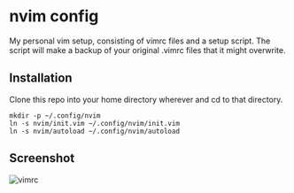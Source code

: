 nvim config
=====

My personal vim setup, consisting of vimrc files and a setup script.
The script will make a backup of your original .vimrc files that it might overwrite.

Installation
-----
Clone this repo into your home directory wherever and cd to that directory.
```
mkdir -p ~/.config/nvim
ln -s nvim/init.vim ~/.config/nvim/init.vim
ln -s nvim/autoload ~/.config/nvim/autoload
```

Screenshot
---
![vimrc](https://raw.githubusercontent.com/harlanhaskins/harlan-vimrc/master/vimrc.png)
